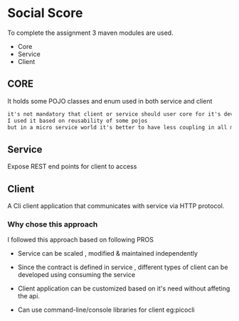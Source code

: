 # Social Score

To complete the assignment 3 maven modules are used.

- Core
- Service
- Client

## CORE

It holds some POJO classes and enum used in both service and client 

```diff
it's not mandatory that client or service should user core for it's development. 
I used it based on reusability of some pojos 
but in a micro service world it's better to have less coupling in all means.
``` 

## Service

Expose REST end points for client to access 

## Client 

A Cli client application that communicates with service via HTTP protocol.

### Why chose this approach

I followed this approach based on following PROS

- Service can be scaled , modified & maintained independently 
- Since the contract is defined in service , different types of client can be developed using consuming the service
- Client application can be customized based on it's need without affeting the api.
  

- Can use  command-line/console libraries for client eg:picocli
